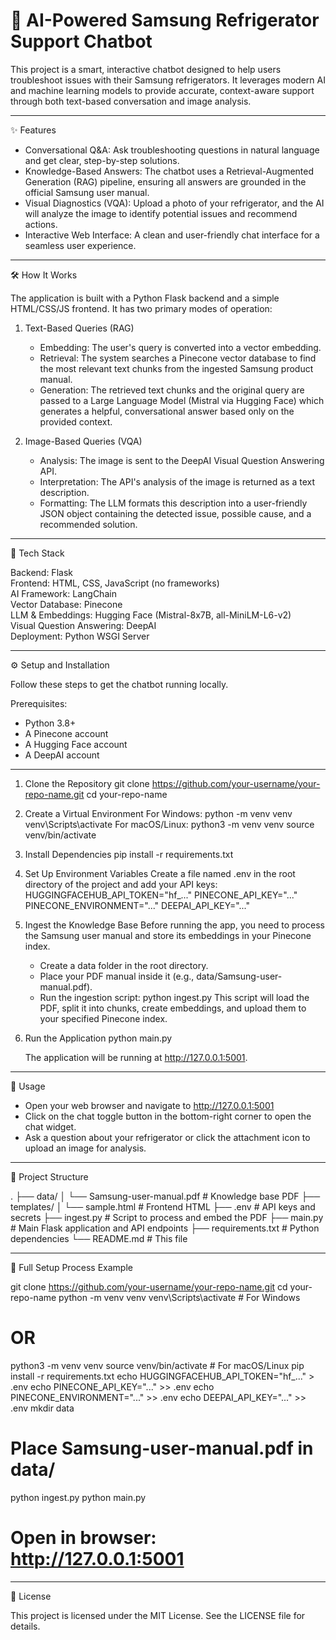 # 🤖 AI-Powered Samsung Refrigerator Support Chatbot

This project is a smart, interactive chatbot designed to help users troubleshoot issues with their Samsung refrigerators. It leverages modern AI and machine learning models to provide accurate, context-aware support through both text-based conversation and image analysis.

<!-- Replace with an actual GIF of your chatbot in action -->

------------------------------------------------------------

✨ Features

- Conversational Q&A: Ask troubleshooting questions in natural language and get clear, step-by-step solutions.
- Knowledge-Based Answers: The chatbot uses a Retrieval-Augmented Generation (RAG) pipeline, ensuring all answers are grounded in the official Samsung user manual.
- Visual Diagnostics (VQA): Upload a photo of your refrigerator, and the AI will analyze the image to identify potential issues and recommend actions.
- Interactive Web Interface: A clean and user-friendly chat interface for a seamless user experience.

------------------------------------------------------------

🛠️ How It Works

The application is built with a Python Flask backend and a simple HTML/CSS/JS frontend. It has two primary modes of operation:

1. Text-Based Queries (RAG)
   - Embedding: The user's query is converted into a vector embedding.
   - Retrieval: The system searches a Pinecone vector database to find the most relevant text chunks from the ingested Samsung product manual.
   - Generation: The retrieved text chunks and the original query are passed to a Large Language Model (Mistral via Hugging Face) which generates a helpful, conversational answer based only on the provided context.

2. Image-Based Queries (VQA)
   - Analysis: The image is sent to the DeepAI Visual Question Answering API.
   - Interpretation: The API's analysis of the image is returned as a text description.
   - Formatting: The LLM formats this description into a user-friendly JSON object containing the detected issue, possible cause, and a recommended solution.

------------------------------------------------------------

🚀 Tech Stack

Backend: Flask  
Frontend: HTML, CSS, JavaScript (no frameworks)  
AI Framework: LangChain  
Vector Database: Pinecone  
LLM & Embeddings: Hugging Face (Mistral-8x7B, all-MiniLM-L6-v2)  
Visual Question Answering: DeepAI  
Deployment: Python WSGI Server  

------------------------------------------------------------

⚙️ Setup and Installation

Follow these steps to get the chatbot running locally.

Prerequisites:
- Python 3.8+
- A Pinecone account
- A Hugging Face account
- A DeepAI account

------------------------------------------------------------

1. Clone the Repository
   git clone https://github.com/your-username/your-repo-name.git
   cd your-repo-name

2. Create a Virtual Environment
   For Windows:
      python -m venv venv
      venv\Scripts\activate
   For macOS/Linux:
      python3 -m venv venv
      source venv/bin/activate

3. Install Dependencies
   pip install -r requirements.txt

4. Set Up Environment Variables
   Create a file named .env in the root directory of the project and add your API keys:
      HUGGINGFACEHUB_API_TOKEN="hf_..."
      PINECONE_API_KEY="..."
      PINECONE_ENVIRONMENT="..."
      DEEPAI_API_KEY="..."

5. Ingest the Knowledge Base
   Before running the app, you need to process the Samsung user manual and store its embeddings in your Pinecone index.
   - Create a data folder in the root directory.
   - Place your PDF manual inside it (e.g., data/Samsung-user-manual.pdf).
   - Run the ingestion script:
        python ingest.py
   This script will load the PDF, split it into chunks, create embeddings, and upload them to your specified Pinecone index.

6. Run the Application
   python main.py

   The application will be running at http://127.0.0.1:5001.

------------------------------------------------------------

💬 Usage

- Open your web browser and navigate to http://127.0.0.1:5001
- Click on the chat toggle button in the bottom-right corner to open the chat widget.
- Ask a question about your refrigerator or click the attachment icon to upload an image for analysis.

------------------------------------------------------------

📂 Project Structure

.
├── data/
│   └── Samsung-user-manual.pdf      # Knowledge base PDF
├── templates/
│   └── sample.html                  # Frontend HTML
├── .env                             # API keys and secrets
├── ingest.py                        # Script to process and embed the PDF
├── main.py                          # Main Flask application and API endpoints
├── requirements.txt                 # Python dependencies
└── README.md                        # This file

------------------------------------------------------------

🧠 Full Setup Process Example

git clone https://github.com/your-username/your-repo-name.git
cd your-repo-name
python -m venv venv
venv\Scripts\activate                # For Windows
# OR
python3 -m venv venv
source venv/bin/activate             # For macOS/Linux
pip install -r requirements.txt
echo HUGGINGFACEHUB_API_TOKEN="hf_..." > .env
echo PINECONE_API_KEY="..." >> .env
echo PINECONE_ENVIRONMENT="..." >> .env
echo DEEPAI_API_KEY="..." >> .env
mkdir data
# Place Samsung-user-manual.pdf in data/
python ingest.py
python main.py
# Open in browser: http://127.0.0.1:5001

------------------------------------------------------------

📄 License

This project is licensed under the MIT License. See the LICENSE file for details.
